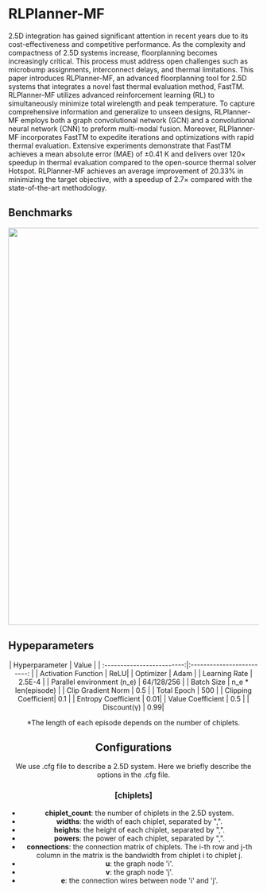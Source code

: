 # RLPlanner-MF

2.5D integration has gained significant attention in recent years due to its cost-effectiveness and competitive performance. As the complexity and compactness of 2.5D systems increase, floorplanning becomes increasingly critical. This process must address open challenges such as microbump assignments, interconnect delays, and thermal limitations. This paper introduces RLPlanner-MF, an advanced floorplanning tool for 2.5D systems that integrates a novel fast thermal evaluation method, FastTM. RLPlanner-MF utilizes advanced reinforcement learning (RL) to simultaneously minimize total wirelength and peak temperature. To capture comprehensive information and generalize to unseen designs, RLPlanner-MF employs both a graph convolutional network (GCN) and a convolutional neural network (CNN) to preform multi-modal fusion. Moreover, RLPlanner-MF incorporates FastTM to expedite iterations and optimizations with rapid thermal evaluation. Extensive experiments demonstrate that FastTM achieves a mean absolute error (MAE) of ±0.41 K and delivers over 120$\times$ speedup in thermal evaluation compared to the open-source thermal solver Hotspot. RLPlanner-MF achieves an average improvement of 20.33\% in minimizing the target objective, with a speedup of 2.7$\times$ compared with the state-of-the-art methodology.

## Benchmarks
<img src="[https://github.com/weiweihook/RLPlanner-MF/benchmark.png](https://github.com/weiweihook/RLPlanner-MF/blob/main/benchmark.png)" width="800"/>

## Hypeparameters
<center>
| Hyperparameter | Value |
| :-------------------------:|:-------------------------: |
| Activation Function | ReLU|
| Optimizer           | Adam |
| Learning Rate       | 2.5E-4 |
| Parallel environment (n_e)       | 64/128/256 |
| Batch Size          | n_e * len(episode) |
| Clip Gradient Norm  | 0.5 |
| Total Epoch         | 500 |
| Clipping Coefficient| 0.1 |
| Entropy Coefficient | 0.01|
| Value Coefficient   | 0.5 |
| Discount(γ)         | 0.99|

*The length of each episode depends on the number of chiplets.



## Configurations
We use .cfg file to describe a 2.5D system. Here we briefly describe the options in the .cfg file.
### [chiplets]
- **chiplet_count**: the number of chiplets in the 2.5D system.
- **widths**: the width of each chiplet, separated by ",".
- **heights**: the height of each chiplet, separated by ",".
- **powers**: the power of each chiplet, separated by ",".
- **connections**: the connection matrix of chiplets. The i-th row and j-th column in the matrix is the bandwidth from chiplet i to chiplet j.
- **u**: the graph node 'i'.
- **v**: the graph node 'j'.
- **e**: the connection wires between node 'i' and 'j'.

